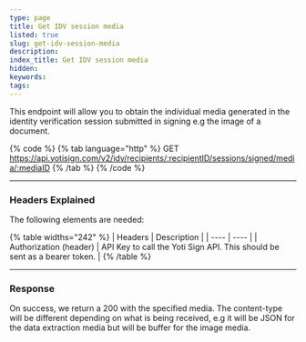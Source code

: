 ```yaml
---
type: page
title: Get IDV session media
listed: true
slug: get-idv-session-media
description: 
index_title: Get IDV session media
hidden: 
keywords: 
tags: 
---
```


This endpoint will allow you to obtain the individual media generated in the identity verification session submitted in signing e.g the image of a document.

{% code %}
{% tab language="http" %}
GET https://api.yotisign.com/v2/idv/recipients/:recipientID/sessions/signed/media/:mediaID
{% /tab %}
{% /code %}

---

### Headers Explained

The following elements are needed:

{% table widths="242" %}
| Headers | Description | 
| ---- | ---- | 
| Authorization (header) | API Key to call the Yoti Sign API. This should be sent as a bearer token. | 
{% /table %}

---

### Response

On success, we return a 200 with the specified media. The content-type will be different depending on what is being received, e.g it will be JSON for the data extraction media but will be buffer for the image media.